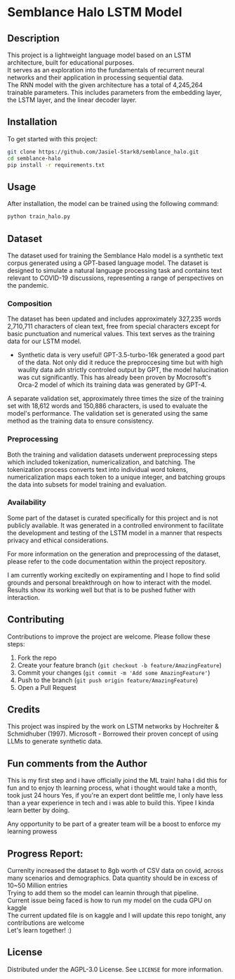 # Semblance Halo LSTM Model

## Description

This project is a lightweight language model based on an LSTM architecture, built for educational purposes. \
It serves as an exploration into the fundamentals of recurrent neural networks and their application in processing sequential data. \
The RNN model with the given architecture has a total of 4,245,264 trainable parameters. This includes parameters from the embedding layer, the LSTM layer, and the linear decoder layer.

## Installation

To get started with this project:

```bash
git clone https://github.com/Jasiel-Stark8/semblance_halo.git
cd semblance-halo
pip install -r requirements.txt
```

## Usage

After installation, the model can be trained using the following command:

```bash
python train_halo.py
```

## Dataset

The dataset used for training the Semblance Halo model is a synthetic text corpus generated using a GPT-based language model. The dataset is designed to simulate a natural language processing task and contains text relevant to COVID-19 discussions, representing a range of perspectives on the pandemic.

### Composition

The dataset has been updated and includes approximately 327,235 words 2,710,711 characters of clean text, free from special characters except for basic punctuation and numerical values. This text serves as the training data for our LSTM model.

- Synthetic data is very useful!
GPT-3.5-turbo-16k generated a good part of the data. Not only did it reduce the preproccesing time but with high waulity data adn strictly controled output by GPT, the model halucination was cut significantly.
This has already been proven by Mocrosoft's Orca-2 model of which its training data was generated by GPT-4.

A separate validation set, approximately three times the size of the training set with 18,612 words and 150,886 characters, is used to evaluate the model's performance. The validation set is generated using the same method as the training data to ensure consistency.

### Preprocessing

Both the training and validation datasets underwent preprocessing steps which included tokenization, numericalization, and batching. The tokenization process converts text into individual word tokens, numericalization maps each token to a unique integer, and batching groups the data into subsets for model training and evaluation.

### Availability

Some part of the dataset is curated specifically for this project and is not publicly available. It was generated in a controlled environment to facilitate the development and testing of the LSTM model in a manner that respects privacy and ethical considerations.

For more information on the generation and preprocessing of the dataset, please refer to the code documentation within the project repository.

I am currently working excitedly on expiramenting and I hope to find solid grounds and personal breakthrough on how to interact with the model. Results show its working well but that is to be pushed futher with interaction.

## Contributing

Contributions to improve the project are welcome. Please follow these steps:

1. Fork the repo
2. Create your feature branch (`git checkout -b feature/AmazingFeature`)
3. Commit your changes (`git commit -m 'Add some AmazingFeature'`)
4. Push to the branch (`git push origin feature/AmazingFeature`)
5. Open a Pull Request

## Credits

This project was inspired by the work on LSTM networks by Hochreiter & Schmidhuber (1997).
Microsoft - Borrowed their proven concept of using LLMs to generate synthetic data.

## Fun comments from the Author
This is my first step and i have officially joind the ML train! haha
I did this for fun and to enjoy th learning process, what i thought would take a month, took just 24 hours
Yes, if you're an expert dont belittle me, I only have less than a year experience in tech and i was able to build this. Yipee
I kinda learn better by doing.

Any opportunity to be part of a greater team will be a boost to enforce my learning prowess

## Progress Report:
Currenlty increased the dataset to 8gb worth of CSV data on covid, across many scenarios and demographics. Data quantity should be in excess of 10~50 Million entries \
Trying to add them so the model can learnin through that pipeline. \
Current issue being faced is how to run my model on the cuda GPU on kaggle \
The current updated file is on kaggle and I will update this repo tonight, any contributions are welcome \
Let's learn together! :)


## License

Distributed under the AGPL-3.0 License. See `LICENSE` for more information.
